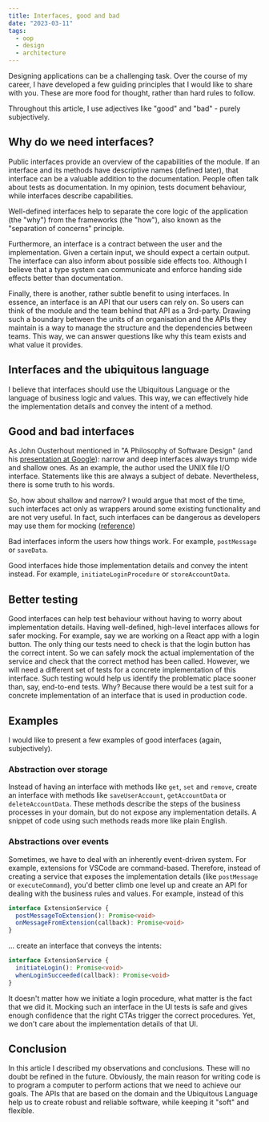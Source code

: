 ```yaml
---
title: Interfaces, good and bad
date: "2023-03-11"
tags:
  - oop
  - design
  - architecture
---
```

Designing applications can be a challenging task. Over the course of my career, I have developed a few guiding principles that I would like to share with you. These are more food for thought, rather than hard rules to follow.

Throughout this article, I use adjectives like "good" and "bad" - purely subjectively.

## Why do we need interfaces?

Public interfaces provide an overview of the capabilities of the module. If an interface and its methods have descriptive names (defined later), that interface can be a valuable addition to the documentation. People often talk about tests as documentation. In my opinion, tests document behaviour, while interfaces describe capabilities.

Well-defined interfaces help to separate the core logic of the application (the "why") from the frameworks (the "how"), also known as the "separation of concerns" principle.

Furthermore, an interface is a contract between the user and the implementation. Given a certain input, we should expect a certain output. The interface can also inform about possible side effects too. Although I believe that a type system can communicate and enforce handing side effects better than documentation.

Finally, there is another, rather subtle benefit to using interfaces. In essence, an interface is an API that our users can rely on. So users can think of the module and the team behind that API as a 3rd-party. Drawing such a boundary between the units of an organisation and the APIs they maintain is a way to manage the structure and the dependencies between teams. This way, we can answer questions like why this team exists and what value it provides.

## Interfaces and the ubiquitous language

I believe that interfaces should use the Ubiquitous Language or the language of business logic and values. This way, we can effectively hide the implementation details and convey the intent of a method.

## Good and bad interfaces

As John Ousterhout mentioned in "A Philosophy of Software Design" (and his [presentation at Google](https://www.youtube.com/watch?v=bmSAYlu0NcY&t=2779s)): narrow and deep interfaces always trump wide and shallow ones. As an example, the author used the UNIX file I/O interface. Statements like this are always a subject of debate. Nevertheless, there is some truth to his words.

So, how about shallow and narrow? I would argue that most of the time, such interfaces act only as wrappers around some existing functionality and are not very useful. In fact, such interfaces can be dangerous as developers may use them for mocking ([reference](https://torvo.com.au/articles/why-mocks-are-considered-harmful))

Bad interfaces inform the users how things work. For example, `postMessage` or `saveData`.

Good interfaces hide those implementation details and convey the intent instead. For example, `initiateLoginProcedure` or `storeAccountData`.

## Better testing

Good interfaces can help test behaviour without having to worry about implementation details. Having well-defined, high-level interfaces allows for safer mocking. For example, say we are working on a React app with a login button. The only thing our tests need to check is that the login button has the correct intent. So we can safely mock the actual implementation of the service and check that the correct method has been called. However, we will need a different set of tests for a concrete implementation of this interface. Such testing would help us identify the problematic place sooner than, say, end-to-end tests. Why? Because there would be a test suit for a concrete implementation of an interface that is used in production code.

## Examples

I would like to present a few examples of good interfaces (again, subjectively).

### Abstraction over storage

Instead of having an interface with methods like `get`, `set` and `remove`, create an interface with methods like `saveUserAccount`, `getAccountData` or `deleteAccountData`. These methods describe the steps of the business processes in your domain, but do not expose any implementation details. A snippet of code using such methods reads more like plain English.

### Abstractions over events

Sometimes, we have to deal with an inherently event-driven system. For example, extensions for VSCode are command-based. Therefore, instead of creating a service that exposes the implementation details (like `postMessage` or `executeCommand`), you'd better climb one level up and create an API for dealing with the business rules and values. For example, instead of this

```ts
interface ExtensionService {
  postMessageToExtension(): Promise<void>
  onMessageFromExtension(callback): Promise<void>
}
```

... create an interface that conveys the intents:

```ts
interface ExtensionService {
  initiateLogin(): Promise<void>
  whenLoginSucceeded(callback): Promise<void>
}
```

It doesn't matter how we initiate a login procedure, what matter is the fact that we did it. Mocking such an interface in the UI tests is safe and gives enough confidence that the right CTAs trigger the correct procedures. Yet, we don't care about the implementation details of that UI.

## Conclusion

In this article I described my observations and conclusions. These will no doubt be refined in the future. Obviously, the main reason for writing code is to program a computer to perform actions that we need to achieve our goals. The APIs that are based on the domain and the Ubiquitous Language help us to create robust and reliable software, while keeping it "soft" and flexible.
